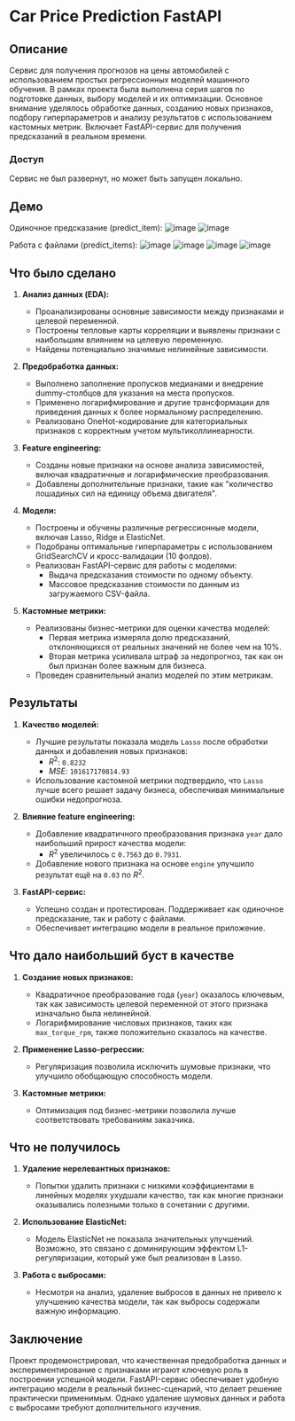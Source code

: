 # Car Price Prediction FastAPI

## Описание

Сервис для получения прогнозов на цены автомобилей с использованием простых регрессионных моделей машинного обучения. В рамках проекта была выполнена серия шагов по подготовке данных, выбору моделей и их оптимизации. Основное внимание уделялось обработке данных, созданию новых признаков, подбору гиперпараметров и анализу результатов с использованием кастомных метрик. Включает FastAPI-сервис для получения предсказаний в реальном времени.

### Доступ

Сервис не был развернут, но может быть запущен локально.

## Демо

Одиночное предсказание (predict_item):
![image](https://github.com/user-attachments/assets/77c5d02b-6576-43f4-9598-79a97f9136cd)
![image](https://github.com/user-attachments/assets/09c491a0-21b2-4d62-8df3-9d4b6b7db089)

Работа с файлами (predict_items):
![image](https://github.com/user-attachments/assets/e9c570fd-d09c-4828-b274-1f2b812d3785)
![image](https://github.com/user-attachments/assets/6f64fde6-03a9-473f-8a42-58953fd80af0)
![image](https://github.com/user-attachments/assets/c8df9c99-48d6-47d6-958e-cd75a3b14fc4)
![image](https://github.com/user-attachments/assets/c6285115-78c6-4db7-9d8e-85714f42e74d)

## Что было сделано

1. **Анализ данных (EDA):**
   - Проанализированы основные зависимости между признаками и целевой переменной.
   - Построены тепловые карты корреляции и выявлены признаки с наибольшим влиянием на целевую переменную.
   - Найдены потенциально значимые нелинейные зависимости.

2. **Предобработка данных:**
   - Выполнено заполнение пропусков медианами и внедрение dummy-столбцов для указания на места пропусков.
   - Применено логарифмирование и другие трансформации для приведения данных к более нормальному распределению.
   - Реализовано OneHot-кодирование для категориальных признаков с корректным учетом мультиколлинеарности.

3. **Feature engineering:**
   - Созданы новые признаки на основе анализа зависимостей, включая квадратичные и логарифмические преобразования.
   - Добавлены дополнительные признаки, такие как "количество лошадиных сил на единицу объема двигателя".

4. **Модели:**
   - Построены и обучены различные регрессионные модели, включая Lasso, Ridge и ElasticNet.
   - Подобраны оптимальные гиперпараметры с использованием GridSearchCV и кросс-валидации (10 фолдов).
   - Реализован FastAPI-сервис для работы с моделями:
     - Выдача предсказания стоимости по одному объекту.
     - Массовое предсказание стоимости по данным из загружаемого CSV-файла.

5. **Кастомные метрики:**
   - Реализованы бизнес-метрики для оценки качества моделей:
     - Первая метрика измеряла долю предсказаний, отклоняющихся от реальных значений не более чем на 10%.
     - Вторая метрика усиливала штраф за недопрогноз, так как он был признан более важным для бизнеса.
   - Проведен сравнительный анализ моделей по этим метрикам.

## Результаты

1. **Качество моделей:**
   - Лучшие результаты показала модель `Lasso` после обработки данных и добавления новых признаков:
     - $R^2$: `0.8232`
     - $MSE$: `101617170814.93`
   - Использование кастомной метрики подтвердило, что `Lasso` лучше всего решает задачу бизнеса, обеспечивая минимальные ошибки недопрогноза.

2. **Влияние feature engineering:**
   - Добавление квадратичного преобразования признака `year` дало наибольший прирост качества модели:
     - $R^2$ увеличилось с `0.7563` до `0.7931`.
   - Добавление нового признака на основе `engine` улучшило результат ещё на `0.03` по $R^2$.

3. **FastAPI-сервис:**
   - Успешно создан и протестирован. Поддерживает как одиночное предсказание, так и работу с файлами.
   - Обеспечивает интеграцию модели в реальное приложение.

## Что дало наибольший буст в качестве

1. **Создание новых признаков:**
   - Квадратичное преобразование года (`year`) оказалось ключевым, так как зависимость целевой переменной от этого признака изначально была нелинейной.
   - Логарифмирование числовых признаков, таких как `max_torque_rpm`, также положительно сказалось на качестве.

2. **Применение Lasso-регрессии:**
   - Регуляризация позволила исключить шумовые признаки, что улучшило обобщающую способность модели.

3. **Кастомные метрики:**
   - Оптимизация под бизнес-метрики позволила лучше соответствовать требованиям заказчика.

## Что не получилось

1. **Удаление нерелевантных признаков:**
   - Попытки удалить признаки с низкими коэффициентами в линейных моделях ухудшали качество, так как многие признаки оказывались полезными только в сочетании с другими.

2. **Использование ElasticNet:**
   - Модель ElasticNet не показала значительных улучшений. Возможно, это связано с доминирующим эффектом L1-регуляризации, который уже был реализован в Lasso.

3. **Работа с выбросами:**
   - Несмотря на анализ, удаление выбросов в данных не привело к улучшению качества модели, так как выбросы содержали важную информацию.

## Заключение

Проект продемонстрировал, что качественная предобработка данных и экспериментирование с признаками играют ключевую роль в построении успешной модели. FastAPI-сервис обеспечивает удобную интеграцию модели в реальный бизнес-сценарий, что делает решение практически применимым. Однако удаление шумовых данных и работа с выбросами требуют дополнительного изучения.





